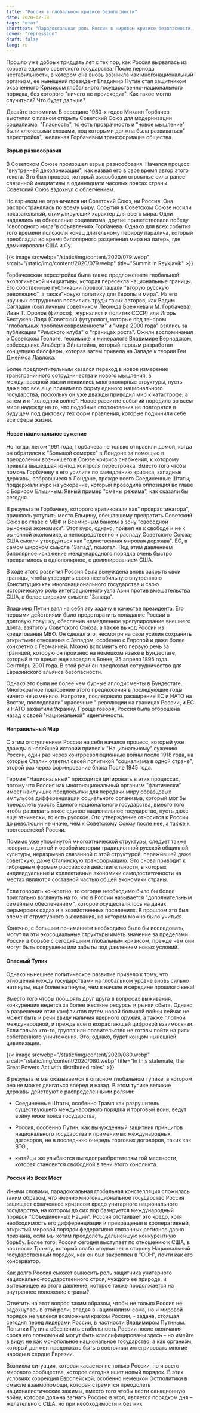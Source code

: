 ```yaml
---
title: "Россия в глобальном кризисе безопасности"
date: 2020-02-18
tags: "штат"
shorttext: "Парадоксальная роль России в мировом кризисе безопасности, назревший пересмотр."
cover: "repression"
draft: false
lang: ru
---
```


Прошло уже добрых тридцать лет с тех пор, как Россия вырвалась из корсета единого советского государства. После периода нестабильности, в котором она вновь возникла как многонациональный организм, ее нынешний президент Владимир Путин стал защитником охваченного Кризисом глобального государственно-национального порядка, без которого "ничего не происходит". Как такое могло случиться? Что будет дальше?

Давайте вспомним. В середине 1980-х годов Михаил Горбачев выступил с планом открыть Советский Союз для модернизации социализма. "Гласность", то есть прозрачность и "новое мышление" были ключевыми словами, под которыми должна была развиваться" перестройка", желанная Горбачевым трансформация общества.

#### Взрыв разнообразия

В Советском Союзе произошел взрыв разнообразия. Начался процесс "внутренней деколонизации", как назвал его в свое время автор этого текста. Это был процесс, который высвободил огромные силы ранее связанной инициативы в одиннадцати часовых поясах страны. Советский Союз вздохнул с облегчением.

Но взрывом не ограничился ни Советский Союз, ни Россия. Она распространялась по всему миру. События в Советском Союзе носили показательный, стимулирующий характер для всего мира. Одни надеялись на обновление социализма, другие приветствовали победу "свободного мира"в объявлениях Горбачева. Однако для всех события того времени положили конец длительному периоду паралича, который преобладал во время биполярного разделения мира на лагерь, где доминировали США и Су.

{{< image srcwebp="/static/img/content/2020/079.webp" srcalt="/static/img/content/2020/079.webp" title="Summit in Reykjavík" >}}

Горбачевская перестройка была также предложением глобальной экологической инициативы, которая пересекла национальные границы. Его собственные публикации провозглашали "вторую русскую революцию", а также"новую политику для Европы и мира". Из его научных сотрудников появились труды таких авторов, как Вадим Сагладин (был личным советником Леонида Брежнева и М. Горбачева), Иван Т. Фролов (философ, журналист и политик СССР) или Игорь Бестужев-Лада (Советский футуролог), которые под тенором "глобальных проблем современности" и "мира 2000 года" взялись за публикации "Римского клуба" о "границах роста". Ожили воспоминания о Советском Геологе, геохимике и минералоге Владимире Вернадском, собеседнике Альберта Эйнштейна, который первым разработал концепцию биосферы, которая затем привела на Западе к теории Геи Джеймса Лавлока.

Более предпочтительным казался переход в новое измерение трансграничного сотрудничества и нового мышления, в международной жизни появились многополярные структуры, пусть даже это все еще принимало форму единого национального государства, поскольку он уже дважды приводил мир к катастрофе, а затем и к "холодной войне". Новое развитие событий породило во всем мире надежду на то, что подобные столкновения не повторятся в будущем под диктовку тех форм правления, которые подчинили себе все сферы жизни.

#### Новое национальное сужение

Но тогда, летом 1991 года, Горбачева не только отправили домой, когда он обратился к "Большой семерке" в Лондоне за помощью в преодолении возникшего в Союзе кризиса снабжения, к которому привела вышедшая из-под контроля перестройка. Вместо того чтобы помочь Горбачеву в его усилиях по замедлению кризиса, западные державы, собравшиеся в Лондоне, прежде всего Соединенные Штаты, поддержали курс на ускорение, который проводила оппозиция во главе с Борисом Ельциным. Явный пример "смены режима", как сказали бы сегодня.

В результате Горбачеву, которого критиковали как" прокрастинатора", пришлось уступить место Ельцину, обещавшему превратить Советский Союз во главе с МВФ и Всемирным банком в зону "свободной рыночной экономики". Этот курс, однако, привел не к свободе и не к рыночной экономике, а непосредственно к распаду Советского Союза; США смогли утвердиться как "единственная мировая держава". ЕС, в самом широком смысле "Запад", помогал. Под этим давлением биполярное искажение международного порядка очень быстро превратилось в однополярное, с доминированием США.

В ходе этого развития Россия была вынуждена вновь закрыть свои границы, чтобы утвердить свою нестабильную внутреннюю Конституцию как многонационального государства и свою историческую роль интеграционного узла Азии против вмешательства США, в более широком смысле "Запада".

Владимир Путин взял на себя эту задачу в качестве президента. Его первыми действиями было предотвратить попадание России в долговую ловушку, обеспечив немедленное урегулирование внешнего долга, взятого у Советского Союза, а также выход России из кредитования МВФ. Он сделал это, несмотря на свои усилия сохранить открытыми отношения с Западом, особенно с Европой и даже более конкретно с Германией. Можно вспомнить его первую речь за границей, которую он произнес на немецком языке в Бундестаге, который в то время еще заседал в Бонне, 25 апреля 1895 года. Сентябрь 2001 года. В этой речи он предложил сотрудничество для Евразийского альянса безопасности.  

Однако это были не более чем бурные аплодисменты в Бундестаге. Многократное повторение этого предложения в последующие годы ничего не изменило. Напротив, последовало расширение ЕС и НАТО на Восток, последовали" красочные " революции на границах России, и ЕС и НАТО захватили Украину. Проще говоря, Россия была отброшена назад к своей "национальной" идентичности.

#### Неправильный Мир

С этим отступлением России на себя начался процесс, который уже дважды в новейшей истории привел к "Национальному" сужению России, один раз через контрреволюционные войны после 1918 года, на которые Сталин ответил своей политикой "социализма в одной стране", второй раз через формирование блока После 1945 года.

Термин "Национальный" приходится цитировать в этих процессах, потому что Россия как многонациональный организм "фактически" имеет наилучшие предпосылки для передачи миру образцовых импульсов дифференциации социального организма, который мог бы преодолеть узость Единого национального государства, вместо того чтобы развивать такое единое национальное государство, пусть даже еще этнически, то есть русское. Это утверждение относится к России до революции не иначе, чем к Советскому Союзу после нее, а также к постсоветской России.

Помимо уже упомянутой многоэтнической структуры, следует также говорить о долгой и особой истории традиционной русской общинной культуры, неразрывно связанной с этой структурой, пережившей даже советскую, даже Сталинскую трансформацию. Это снова приводит к гибридным формам российской действительности, в которых индивидуальные и коллективные экономики самодостаточности на местах являются составной частью общей экономики страны.

Если говорить конкретно, то сегодня необходимо было бы более пристально взглянуть на то, что в России называется "дополнительным семейным обеспечением", которое осуществлялось на дачах, фермерских садах и в хозяйственных поселениях. В прошлом это был элемент структурного выживания, на котором можно было учиться.

Конечно, с большим пониманием необходимо было бы исследовать, могут ли эти экосоциальные структуры иметь значение за пределами России в борьбе с сегодняшним глобальным кризисом, прежде чем они могут быть сокрушены или забыты под давлением новых условий.

#### Опасный Тупик

Однако нынешнее политическое развитие привело к тому, что отношения между государствами на глобальном уровне вновь сильно натянуты, еще более натянуты, чем в начале и середине прошлого века!

Вместо того чтобы поощрять друг друга в вопросах выживания, конкуренция ведется за более жесткие ресурсы и рынки сбыта. Однако о разрешении этих конфликтов путем новой большой войны сейчас не может быть и речи ввиду наличия ядерного оружия, а также плотной международной, и прежде всего возрастающей цифровой взаимосвязи. Если только кто-то, группа или правительство не готовы пойти на риск собственного уничтожения. Это, однако, будет концом нынешней цивилизации.

{{< image srcwebp="/static/img/content/2020/080.webp" srcalt="/static/img/content/2020/080.webp" title="In this stalemate, the Great Powers Act with distributed roles" >}}

В результате мы оказываемся в опасном глобальном тупике, в котором она не может двигаться вперед и назад. В этом тупике великие державы действуют с распределенными ролями:

  - Соединенные Штаты, особенно Трамп как разрушитель существующего международного порядка и торговый воин, ведут войну ниже пояса государства,

  - Россия, особенно Путин, как вынужденный защитник принципов национального государства и применимых международных договоров, не в последнюю очередь торговых договоров, таких как ВТО.,

  - китайцы же улыбаются выгодоприобретателям той местности, которая становится свободной в тени этого конфликта.

#### Россия Из Всех Мест

Иными словами, парадоксальная глобальная констелляция сложилась таким образом, что именно многонациональное государство Россия защищает охваченное кризисом кредо унитарного национального государства, на котором до сих пор базируется международный порядок "Объединенных Наций". Россия отстаивает это кредо, хотя необходимость его дифференциации и превращения в кооперативный, открытый мировой порядок федеративно связанных регионов давно признана, если мы хотим преодолеть дальнейшую конкурентную борьбу. Более того, Россия сегодня выступает по отношению к США, в частности Трампу, который слабо отодвигает в сторону Национальный государственный порядок, как он был закреплен в "ООН", почти как его консерватор.

Как долго Россия сможет выносить роль защитника унитарного национально-государственного строя, чуждого ее природе, и вытекающее из этого давление, которое также продолжается на внутреннее положение страны?

Ответить на этот вопрос таким образом, чтобы не только Россия не задохнулась в этой роли, впадая в национализм сама, но и мировой порядок не увлекся возможным крахом России, - задача, стоящая сегодня перед лидерами России, в частности Владимиром Путиным. Попытки Путина обеспечить стабильность России после окончания срока его полномочий могут быть классифицированы здесь – но имейте в виду: не как монопольное национальное государство, а как организм, который должен продолжать быть в состоянии интегрировать многие народы в сердце Евразии.

Возникла ситуация, которая касается не только России, но и всего мирового сообщества, которое сегодня ищет новый порядок. В этих условиях коррекция Европейской, особенно немецкой Остполитики в смысле взаимопомощи, которая стремится преодолеть националистические зажимы, вместо того чтобы вести санкционную войну, которая должна загнать Россию в угол, является порядком дня – желательно с США, но при необходимости и без них.
